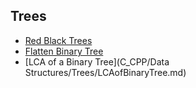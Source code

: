 ## Trees

- [Red Black Trees](RedBlackTrees)
- [Flatten Binary Tree](FlattenBinaryTree.md)
- [LCA of a Binary Tree](C_CPP/Data Structures/Trees/LCAofBinaryTree.md)
